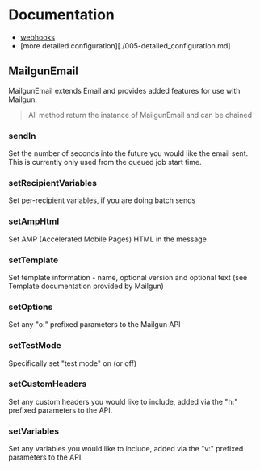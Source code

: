 # Documentation

+ [webhooks](./100-webhooks.md)
+ [more detailed configuration][./005-detailed_configuration.md]


## MailgunEmail

MailgunEmail extends Email and provides added features for use with Mailgun.

> All method return the instance of MailgunEmail and can be chained

### sendIn

Set the number of seconds into the future you would like the email sent. This is currently only used from the queued job start time.

### setRecipientVariables

Set per-recipient variables, if you are doing batch sends

### setAmpHtml

Set AMP (Accelerated Mobile Pages) HTML in the message

### setTemplate

Set template information - name, optional version and optional text (see Template documentation provided by Mailgun)

### setOptions

Set any "o:" prefixed parameters to the Mailgun API

### setTestMode

Specifically set "test mode" on (or off)

### setCustomHeaders

Set any custom headers you would like to include, added via the "h:" prefixed parameters to the API.

### setVariables

Set any variables you would like to include, added via the "v:" prefixed parameters to the API
